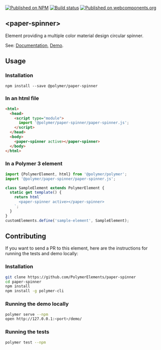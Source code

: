 [![Published on NPM](https://img.shields.io/npm/v/@polymer/paper-spinner.svg)](https://www.npmjs.com/package/@polymer/paper-spinner)
[![Build status](https://travis-ci.org/PolymerElements/paper-spinner.svg?branch=master)](https://travis-ci.org/PolymerElements/paper-spinner)
[![Published on webcomponents.org](https://img.shields.io/badge/webcomponents.org-published-blue.svg)](https://webcomponents.org/element/@polymer/paper-spinner)

## &lt;paper-spinner&gt;
Element providing a multiple color material design circular spinner.

See: [Documentation](https://www.webcomponents.org/element/@polymer/paper-spinner),
  [Demo](https://www.webcomponents.org/element/@polymer/paper-spinner/demo/demo/index.html).

## Usage

### Installation
```
npm install --save @polymer/paper-spinner
```

### In an html file
```html
<html>
  <head>
    <script type="module">
      import '@polymer/paper-spinner/paper-spinner.js';
    </script>
  </head>
  <body>
    <paper-spinner active></paper-spinner>
  </body>
</html>
```
### In a Polymer 3 element
```js
import {PolymerElement, html} from '@polymer/polymer';
import '@polymer/paper-spinner/paper-spinner.js';

class SampleElement extends PolymerElement {
  static get template() {
    return html`
      <paper-spinner active></paper-spinner>
    `;
  }
}
customElements.define('sample-element', SampleElement);
```

## Contributing
If you want to send a PR to this element, here are
the instructions for running the tests and demo locally:

### Installation
```sh
git clone https://github.com/PolymerElements/paper-spinner
cd paper-spinner
npm install
npm install -g polymer-cli
```

### Running the demo locally
```sh
polymer serve --npm
open http://127.0.0.1:<port>/demo/
```

### Running the tests
```sh
polymer test --npm
```
